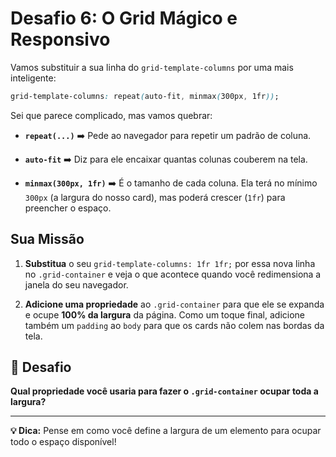 # Desafio 6: O Grid Mágico e Responsivo

Vamos substituir a sua linha do `grid-template-columns` por uma mais inteligente:

```css
grid-template-columns: repeat(auto-fit, minmax(300px, 1fr));
```

Sei que parece complicado, mas vamos quebrar:

- **`repeat(...)`** ➡️ Pede ao navegador para repetir um padrão de coluna.

- **`auto-fit`** ➡️ Diz para ele encaixar quantas colunas couberem na tela.

- **`minmax(300px, 1fr)`** ➡️ É o tamanho de cada coluna. Ela terá no mínimo `300px` (a largura do nosso card), mas poderá crescer (`1fr`) para preencher o espaço.

## Sua Missão

1. **Substitua** o seu `grid-template-columns: 1fr 1fr;` por essa nova linha no `.grid-container` e veja o que acontece quando você redimensiona a janela do seu navegador.

2. **Adicione uma propriedade** ao `.grid-container` para que ele se expanda e ocupe **100% da largura** da página. Como um toque final, adicione também um `padding` ao `body` para que os cards não colem nas bordas da tela.

## 🤔 Desafio

**Qual propriedade você usaria para fazer o `.grid-container` ocupar toda a largura?**

---

**💡 Dica:** Pense em como você define a largura de um elemento para ocupar todo o espaço disponível!
